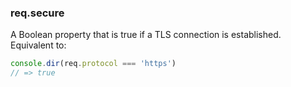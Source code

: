 <h3 id='req.secure'>req.secure</h3>

A Boolean property that is true if a TLS connection is established. Equivalent to:

```js
console.dir(req.protocol === 'https')
// => true
```
